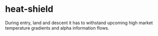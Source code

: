 heat-shield
===========

During entry, land and descent it has to withstand upcoming high market temperature gradients and alpha information flows.
